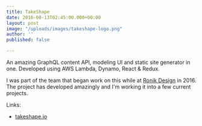 ```yaml
---
title: TakeShape
date: 2016-08-13T02:45:00.000+00:00
layout: post
image: "/uploads/images/takeshape-logo.png"
author: ''
published: false

---
```

An amazing GraphQL content API, modeling UI and static site generator in one. Developed using AWS Lambda, Dynamo, React & Redux.

I was part of the team that began work on this while at [Ronik Design](http://www.ronikdesign.com) in 2016. The project has developed amazingly and I'm working it into a few current projects.

Links:

* [takeshape.io](https://www.takeshape.io)